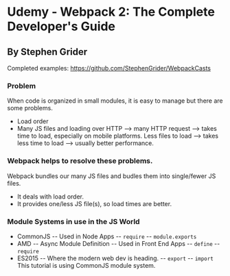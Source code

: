 # Udemy - Webpack 2: The Complete Developer's Guide
## By Stephen Grider

Completed examples: https://github.com/StephenGrider/WebpackCasts

### Problem
When code is organized in small modules, it is easy to manage but there are some problems.
 - Load order
 - Many JS files and loading over HTTP --> many HTTP request --> takes time to load, especially on mobile platforms.
    Less files to load --> takes less time to load --> usually better performance.

### Webpack helps to resolve these problems.
Webpack bundles our many JS files and budles them into single/fewer JS files.
 - It deals with load order.
 - It provides one/less JS file(s), so load times are better.

### Module Systems in use in the JS World
 - CommonJS
    -- Used in Node Apps
    -- `require`
    -- `module.exports`
 - AMD
    -- Async Module Definition
    -- Used in Front End Apps
    -- `define`
    -- `require`
 - ES2015
    -- Where the modern web dev is heading.
    -- `export`
    -- `import`
This tutorial is using CommonJS module system.

